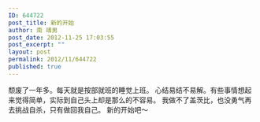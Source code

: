 ```yaml
---
ID: 644722
post_title: 新的开始
author: 南 靖男
post_date: 2012-11-25 17:03:55
post_excerpt: ""
layout: post
permalink: 2012/11/644722
published: true
---
```

颓废了一年多。每天就是按部就班的睡觉上班。
心结易结不易解。有些事情想起来觉得简单，实际到自己头上却是那么的不容易。
我做不了盖茨比，也没勇气再去挑战自杀，只有做回我自己。
新的开始吧～
